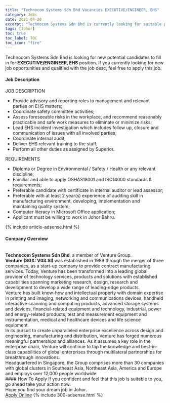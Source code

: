 ```yaml
---
title: "Technocom Systems Sdn Bhd Vacancies EXECUTIVE/ENGINEER, EHS" 
category: Jobs 
date: 2021-04-20 
excerpt: "Technocom Systems Sdn Bhd is currently looking for suitable person to fill in the EXECUTIVE/ENGINEER, EHS which based in Johor" 
tags: [Johor] 
toc: true 
toc_label: TOC 
toc_icon: "fire" 
--- 
```


<p>Technocom Systems Sdn Bhd is looking for new potential candidates to fill in for <b>EXECUTIVE/ENGINEER, EHS</b> position. If you currently looking for new job opportunities and qualified with the job desc, feel free to apply this job.
</p><div><div><h4>Job Description</h4></div><div><div><span><div><div>JOB DESCRIPTION</div><ul><li>Provide advisory and reporting roles to management and relevant parties on EHS matters;</li><li>Coordinate safety committee activities;</li><li>Assess foreseeable risks in the workplace, and recommend reasonably practicable and safe work measures to eliminate or minimize risks;</li><li>Lead EHS incident investigation which includes follow up, closure and communication of issues with all involved parties;</li><li>Coordinate internal audit;</li><li>Deliver EHS relevant training to the staff;</li><li>Perform all other duties as assigned by Superior.</li></ul><div>REQUIREMENTS</div><ul><li>Diploma or Degree in Environmental / Safety / Health or any relevant discipline;</li><li>Familiar and able to apply OSHAS18001 and ISO14000 standards &amp; requirements;</li><li>Preferable candidate with certificate in internal auditor or lead assessor;</li><li>Preferable with at least 2 year(s) experience of auditing skill in manufacturing environment, developing, implementation and maintaining quality system;</li><li>Computer literacy in Microsoft Office application;</li><li>Applicant must be willing to work in Johor Bahru.</li></ul></div></span></div></div></div> 
{% include article-adsense.html %} 
<div><div><h4>Company Overview</h4></div><div><div><span><div><div>
<br>
<strong>Technocom Systems Sdn Bhd</strong>, a member of Venture Group.</div>
<div>
<div>
<strong>Venture (SGX: V03.SI) </strong>was established in 1989 through the merger of three companies, as a start-up company to provide contract manufacturing services. Today, Venture has been transformed into a leading global provider of technology services, products and solutions with established capabilities spanning marketing research, design, research and development to develop a wide range of leading-edge products.</div>
<div>
		Venture has built know-how and intellectual property with domain expertise in printing and imaging, networking and communications devices, handheld interactive scanning and computing products, advanced storage systems and devices, financial-related equipment and technology, industrial, power and energy-related products, test and measurement equipment and instrumentation, medical and healthcare devices and life science equipment.</div>
<div>
		In its pursuit to create unparalleled enterprise excellence across design and engineering, manufacturing and distribution, Venture has forged numerous meaningful partnerships and alliances. As it assumes a key role in the enterprise chain, Venture will continue to tap the knowledge and best-in-class capabilities of global enterprises through multilateral partnerships for breakthrough innovations.</div>
<div>
		Headquartered in Singapore, the Group comprises more than 30 companies with global clusters in Southeast Asia, Northeast Asia, America and Europe and employs over 12,000 people worldwide.</div>
</div></div></span></div></div></div> 
#### How To Apply 
If you confident and feel that this job is suitable to you, go ahead take your action now. <br/> 
Hope you find your dream job in Johor. <br/> 
<a href="https://www.jobstreet.com.my/en/job/executive-engineer-ehs-4542120?jobId=jobstreet-my-job-4542120&" class="btn btn--info" target="_blank" rel="nofollow noopenner">Apply Online</a> 
{% include 300-adsense.html %} 